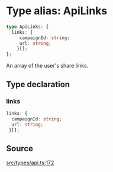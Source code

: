 # Type alias: ApiLinks

```ts
type ApiLinks: {
  links: {
     campaignId: string;
     url: string;
    }[];
};
```

An array of the user's share links.

## Type declaration

### links

```ts
links: {
  campaignId: string;
  url: string;
 }[];
```

## Source

[src/types/api.ts:172](https://github.com/torque-labs/torque-ts-sdk/blob/35180ea2561c531d50df4b23b7bd32172a5fdc80/src/types/api.ts#L172)
